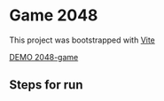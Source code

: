 # Game 2048

This project was bootstrapped with [Vite](https://vite.dev/)

[DEMO 2048-game](google.com)

## Steps for run